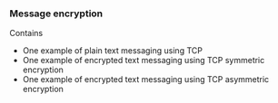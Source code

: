 ### Message encryption
Contains
* One example of plain text messaging using TCP
* One example of encrypted text messaging using TCP symmetric encryption
* One example of encrypted text messaging using TCP asymmetric encryption